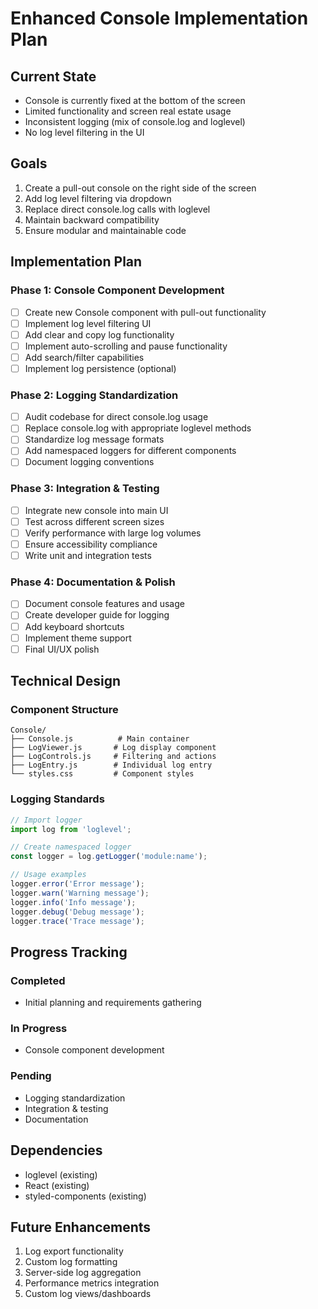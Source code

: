 # Enhanced Console Implementation Plan

## Current State
- Console is currently fixed at the bottom of the screen
- Limited functionality and screen real estate usage
- Inconsistent logging (mix of console.log and loglevel)
- No log level filtering in the UI

## Goals
1. Create a pull-out console on the right side of the screen
2. Add log level filtering via dropdown
3. Replace direct console.log calls with loglevel
4. Maintain backward compatibility
5. Ensure modular and maintainable code

## Implementation Plan

### Phase 1: Console Component Development
- [ ] Create new Console component with pull-out functionality
- [ ] Implement log level filtering UI
- [ ] Add clear and copy log functionality
- [ ] Implement auto-scrolling and pause functionality
- [ ] Add search/filter capabilities
- [ ] Implement log persistence (optional)

### Phase 2: Logging Standardization
- [ ] Audit codebase for direct console.log usage
- [ ] Replace console.log with appropriate loglevel methods
- [ ] Standardize log message formats
- [ ] Add namespaced loggers for different components
- [ ] Document logging conventions

### Phase 3: Integration & Testing
- [ ] Integrate new console into main UI
- [ ] Test across different screen sizes
- [ ] Verify performance with large log volumes
- [ ] Ensure accessibility compliance
- [ ] Write unit and integration tests

### Phase 4: Documentation & Polish
- [ ] Document console features and usage
- [ ] Create developer guide for logging
- [ ] Add keyboard shortcuts
- [ ] Implement theme support
- [ ] Final UI/UX polish

## Technical Design

### Component Structure
```
Console/
├── Console.js          # Main container
├── LogViewer.js       # Log display component
├── LogControls.js     # Filtering and actions
├── LogEntry.js        # Individual log entry
└── styles.css         # Component styles
```

### Logging Standards
```javascript
// Import logger
import log from 'loglevel';

// Create namespaced logger
const logger = log.getLogger('module:name');

// Usage examples
logger.error('Error message');
logger.warn('Warning message');
logger.info('Info message');
logger.debug('Debug message');
logger.trace('Trace message');
```

## Progress Tracking

### Completed
- Initial planning and requirements gathering

### In Progress
- Console component development

### Pending
- Logging standardization
- Integration & testing
- Documentation

## Dependencies
- loglevel (existing)
- React (existing)
- styled-components (existing)

## Future Enhancements
1. Log export functionality
2. Custom log formatting
3. Server-side log aggregation
4. Performance metrics integration
5. Custom log views/dashboards